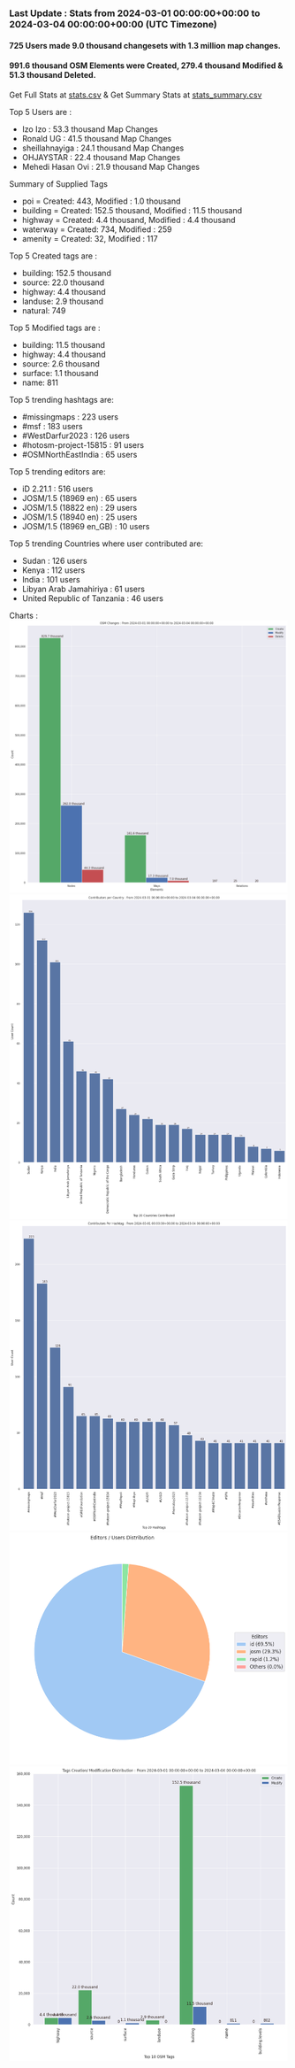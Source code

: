 ### Last Update : Stats from 2024-03-01 00:00:00+00:00 to 2024-03-04 00:00:00+00:00 (UTC Timezone)

#### 725 Users made 9.0 thousand changesets with 1.3 million map changes.
#### 991.6 thousand OSM Elements were Created, 279.4 thousand Modified & 51.3 thousand Deleted.
Get Full Stats at [stats.csv](/stats/hotosm/Daily/stats.csv)
 & Get Summary Stats at [stats_summary.csv](/stats/hotosm/Daily/stats_summary.csv)

Top 5 Users are : 
- Izo Izo : 53.3 thousand Map Changes
- Ronald UG : 41.5 thousand Map Changes
- sheillahnayiga : 24.1 thousand Map Changes
- OHJAYSTAR : 22.4 thousand Map Changes
- Mehedi Hasan Ovi : 21.9 thousand Map Changes

Summary of Supplied Tags
- poi = Created: 443, Modified : 1.0 thousand
- building = Created: 152.5 thousand, Modified : 11.5 thousand
- highway = Created: 4.4 thousand, Modified : 4.4 thousand
- waterway = Created: 734, Modified : 259
- amenity = Created: 32, Modified : 117


Top 5 Created tags are :
- building: 152.5 thousand
- source: 22.0 thousand
- highway: 4.4 thousand
- landuse: 2.9 thousand
- natural: 749


Top 5 Modified tags are :
- building: 11.5 thousand
- highway: 4.4 thousand
- source: 2.6 thousand
- surface: 1.1 thousand
- name: 811


Top 5 trending hashtags are:
- #missingmaps : 223 users
- #msf : 183 users
- #WestDarfur2023 : 126 users
- #hotosm-project-15815 : 91 users
- #OSMNorthEastIndia : 65 users


Top 5 trending editors are:
- iD 2.21.1 : 516 users
- JOSM/1.5 (18969 en) : 65 users
- JOSM/1.5 (18822 en) : 29 users
- JOSM/1.5 (18940 en) : 25 users
- JOSM/1.5 (18969 en_GB) : 10 users


Top 5 trending Countries where user contributed are:
- Sudan : 126 users
- Kenya : 112 users
- India : 101 users
- Libyan Arab Jamahiriya : 61 users
- United Republic of Tanzania : 46 users


 Charts : 
![Alt text](./stats_osm_changes.png) 
![Alt text](./stats_users_per_country.png) 
![Alt text](./stats_users_per_hashtag.png) 
![Alt text](./stats_editors_pie_chart.png) 
![Alt text](./stats_tags.png) 
